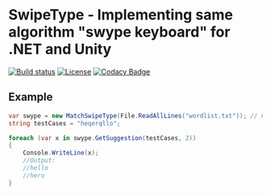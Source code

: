 # SwipeType - Implementing same algorithm "swype keyboard" for .NET and Unity

[![Build status](https://ci.appveyor.com/api/projects/status/o8nxa5oeqp9y95d6/branch/master?svg=true)](https://ci.appveyor.com/project/Neargye/swipetype/branch/master)
[![License](https://img.shields.io/github/license/Neargye/SwipeType.svg)](LICENSE)
[![Codacy Badge](https://api.codacy.com/project/badge/Grade/f45724bbfdb34ee699696c84c4c82cf3)](https://www.codacy.com/app/Neargye/SwipeType?utm_source=github.com&amp;utm_medium=referral&amp;utm_content=Neargye/SwipeType&amp;utm_campaign=Badge_Grade)

## Example

```cs
var swype = new MatchSwipeType(File.ReadAllLines("wordlist.txt")); // File with a list of words
string testCases = "heqerqllo";

foreach (var x in swype.GetSuggestion(testCases, 2))
{
    Console.WriteLine(x);
    //Output:
    //hello
    //hero
}
```
